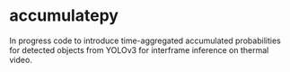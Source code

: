 # accumulatepy
In progress code to introduce time-aggregated accumulated probabilities for detected objects from YOLOv3 for interframe inference on thermal video.